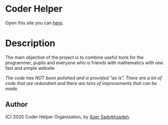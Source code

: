 # Coder Helper
Open this site you can [here](http://coder-helper.github.io).

# Description
The main objective of the project is to combine useful tools for the programmer, pupils and everyone who is friends with mathematics with one fast and simple website

*The code has NOT been polished and is provided "as is". There are a lot of code that are redundant and there are tons of improvements that can be made.*

## Author
(C) 2020 Coder Helper Organization, by [Azer Sadykhzadeh](https://github.com/sadykhzadeh).

